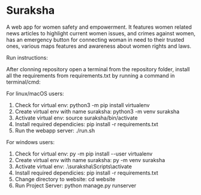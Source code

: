 # Suraksha
A web app for women safety and empowerment. It features women related news articles to highlight current women issues, and crimes against women, has an emergency button for connecting woman in need to their trusted ones, various maps features and awareness about women rights and laws.

Run instructions:

After clonning repository open a terminal from the repository folder,
install all the requirements from requirements.txt by running a command in terminal/cmd: 

For linux/macOS users:
1) Check for virtual env:
python3 -m pip install virtualenv
2) Create virtual env with name suraksha:
python3 -m venv suraksha
3) Activate virtual env:
source suraksha/bin/activate
4) Install required dependicies:
pip install -r requirements.txt
5) Run the webapp server:
./run.sh 

For windows users:
1) Check for virtual env:
py -m pip install --user virtualenv
2) Create virtual env with name suraksha:
py -m venv suraksha
3) Activate virtual env:
.\suraksha\Scripts\activate
4) Install required dependicies:
pip install -r requirements.txt
5) Change directory to website:
cd website
6) Run Project Server:
python manage.py runserver
